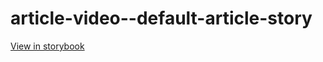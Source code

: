 # article-video--default-article-story

[View in storybook](https://raw.githack.com/Independent-Digital-News-and-Media-Ltd/standard-pwamp-sb/PR-723-sb/index.html?path=/story/article-video--default-article-story)